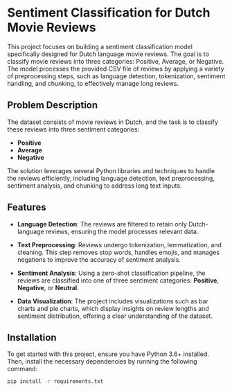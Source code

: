# Sentiment Classification for Dutch Movie Reviews

This project focuses on building a sentiment classification model specifically designed for Dutch language movie reviews. The goal is to classify movie reviews into three categories: Positive, Average, or Negative. The model processes the provided CSV file of reviews by applying a variety of preprocessing steps, such as language detection, tokenization, sentiment handling, and chunking, to effectively manage long reviews.

## Problem Description

The dataset consists of movie reviews in Dutch, and the task is to classify these reviews into three sentiment categories:
- **Positive**
- **Average**
- **Negative**

The solution leverages several Python libraries and techniques to handle the reviews efficiently, including language detection, text preprocessing, sentiment analysis, and chunking to address long text inputs.

## Features

- **Language Detection**: The reviews are filtered to retain only Dutch-language reviews, ensuring the model processes relevant data.
  
- **Text Preprocessing**: Reviews undergo tokenization, lemmatization, and cleaning. This step removes stop words, handles emojis, and manages negations to improve the accuracy of sentiment analysis.
  
- **Sentiment Analysis**: Using a zero-shot classification pipeline, the reviews are classified into one of three sentiment categories: **Positive**, **Negative**, or **Neutral**.
  
- **Data Visualization**: The project includes visualizations such as bar charts and pie charts, which display insights on review lengths and sentiment distribution, offering a clear understanding of the dataset.

## Installation

To get started with this project, ensure you have Python 3.6+ installed. Then, install the necessary dependencies by running the following command:

```bash
pip install -r requirements.txt
